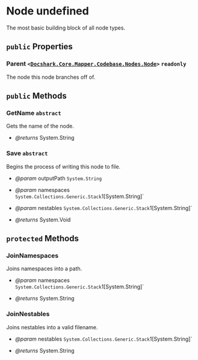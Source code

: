 # Node undefined

The most basic building block of all node types.

## `public` Properties

### Parent <code><<a href="./Docshark\Core\Mapper\Codebase\Nodes\.md">Docshark.Core.Mapper.Codebase.Nodes.Node</a>></code> `readonly`

The node this node branches off of.



## `public` Methods

### GetName `abstract`

Gets the name of the node.

- *@returns* System.String

### Save `abstract`

Begins the process of writing this node to file.

- *@param* outputPath `System.String`
- *@param* namespaces `System.Collections.Generic.Stack`1[System.String]`
- *@param* nestables `System.Collections.Generic.Stack`1[System.String]`

- *@returns* System.Void

## `protected` Methods

### JoinNamespaces

Joins namespaces into a path.

- *@param* namespaces `System.Collections.Generic.Stack`1[System.String]`

- *@returns* System.String

### JoinNestables

Joins nestables into a valid filename.

- *@param* nestables `System.Collections.Generic.Stack`1[System.String]`

- *@returns* System.String